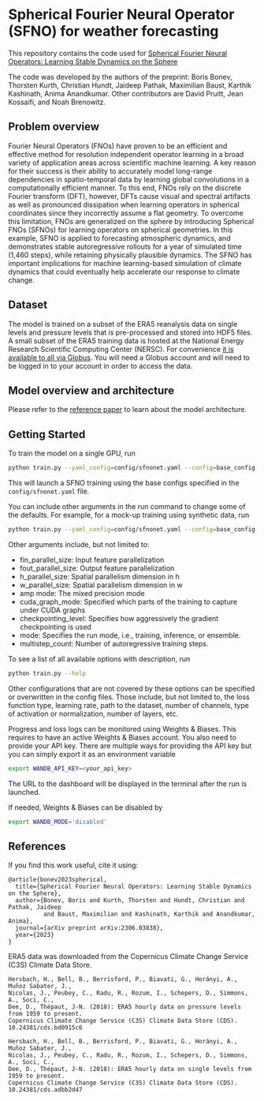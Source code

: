 # Spherical Fourier Neural Operator (SFNO) for weather forecasting

This repository contains the code used for [Spherical Fourier Neural Operators:
Learning Stable Dynamics on the Sphere](https://arxiv.org/abs/2306.03838)

The code was developed by the authors of the preprint:
Boris Bonev, Thorsten Kurth, Christian Hundt, Jaideep Pathak, Maximilian Baust,
Karthik Kashinath, Anima Anandkumar. Other contributors are David Pruitt, Jean Kossaifi,
and Noah Brenowitz.

## Problem overview

Fourier Neural Operators (FNOs) have proven to be an efficient and effective method for
resolution independent operator learning in a broad variety of application areas across
scientific machine learning. A key reason for their success is their
ability to accurately model long-range dependencies in spatio-temporal data by learning
global convolutions in a computationally efficient manner. To this end, FNOs rely on the
discrete Fourier transform (DFT), however, DFTs cause visual and spectral artifacts as
well as pronounced dissipation when learning operators in spherical coordinates since
they incorrectly assume a flat geometry. To overcome this limitation, FNOs are
generalized on the sphere by introducing Spherical FNOs (SFNOs) for learning
operators on spherical
geometries. In this example, SFNO is applied to forecasting atmospheric dynamics,
and demonstrates stable autoregressive rollouts for a year of simulated time
(1,460 steps), while retaining
physically plausible dynamics. The SFNO has important implications for machine
learning-based simulation of climate dynamics that could eventually help accelerate
our response to climate change.

## Dataset

The model is trained on a subset of the ERA5 reanalysis data on single levels and
pressure levels that is pre-processed and stored into HDF5 files.
A small subset of the ERA5 training data is hosted at the
National Energy Research Scientific Computing Center (NERSC). For convenience
[it is available to all via Globus](https://app.globus.org/file-manager?origin_id=945b3c9e-0f8c-11ed-8daf-9f359c660fbd&origin_path=%2F~%2Fdata%2F).
You will need a Globus account and will need to be logged in to your account in order
to access the data.

## Model overview and architecture

Please refer to the [reference paper](https://arxiv.org/abs/2306.03838) to learn about
the model architecture.

## Getting Started

To train the model on a single GPU, run

```bash
python train.py --yaml_config=config/sfnonet.yaml --config=base_config
```

This will launch a SFNO training using the base configs specified in the
`config/sfnonet.yaml` file.

You can include other arguments in the run command to change some of the defaults.
For example, for a mock-up training using synthetic data, run

```bash
python train.py --yaml_config=config/sfnonet.yaml --config=base_config --enable_synthetic_data
```

Other arguments include, but not limited to:

- fin_parallel_size: Input feature parallelization
- fout_parallel_size: Output feature parallelization
- h_parallel_size: Spatial parallelism dimension in h
- w_parallel_size: Spatial parallelism dimension in w
- amp mode: The mixed precision mode
- cuda_graph_mode: Specified which parts of the training to capture under CUDA graphs
- checkpointing_level: Specifies how aggressively the gradient checkpointing is used
- mode: Specifies the run mode, i.e., training, inference, or ensemble.
- multistep_count: Number of autoregressive training steps.

To see a list of all available options with description, run

```bash
python train.py --help
```

Other configurations that are not covered by these options can be specified or
overwritten in the config files. Those include, but not limited to, the loss function
type, learning rate, path to the dataset, number of channels, type of activation or
normalization, number of layers, etc.

Progress and loss logs can be monitored using Weights & Biases. This requires to have an
active Weights & Biases account. You also need to provide your API key. There are
multiple ways for providing the API key but you can simply export it as an environment
variable

```bash
export WANDB_API_KEY=<your_api_key>
```

The URL to the dashboard will be displayed in the terminal after the run is launched.

If needed, Weights & Biases can be disabled by

```bash
export WANDB_MODE='disabled'
```

## References

If you find this work useful, cite it using:

```text
@article{bonev2023spherical,
  title={Spherical Fourier Neural Operators: Learning Stable Dynamics on the Sphere},
  author={Bonev, Boris and Kurth, Thorsten and Hundt, Christian and Pathak, Jaideep
          and Baust, Maximilian and Kashinath, Karthik and Anandkumar, Anima},
  journal={arXiv preprint arXiv:2306.03838},
  year={2023}
}
```

ERA5 data was downloaded from the Copernicus Climate Change Service (C3S)
Climate Data Store.

```text
Hersbach, H., Bell, B., Berrisford, P., Biavati, G., Horányi, A., Muñoz Sabater, J.,
Nicolas, J., Peubey, C., Radu, R., Rozum, I., Schepers, D., Simmons, A., Soci, C., 
Dee, D., Thépaut, J-N. (2018): ERA5 hourly data on pressure levels from 1959 to present.
Copernicus Climate Change Service (C3S) Climate Data Store (CDS). 10.24381/cds.bd0915c6

Hersbach, H., Bell, B., Berrisford, P., Biavati, G., Horányi, A., Muñoz Sabater, J.,
Nicolas, J., Peubey, C., Radu, R., Rozum, I., Schepers, D., Simmons, A., Soci, C.,
Dee, D., Thépaut, J-N. (2018): ERA5 hourly data on single levels from 1959 to present.
Copernicus Climate Change Service (C3S) Climate Data Store (CDS). 10.24381/cds.adbb2d47
```
